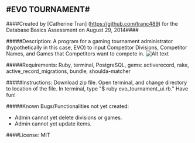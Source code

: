 #EVO TOURNAMENT#
------------
####Created by [Catherine Tran] (https://github.com/tranc489) for the Database Basics Assessment on August 29, 2014####

#####Description:
A program for a gaming tournament administrator (hypothetically in this case, EVO) to input Competitor Divisions, Competitor Names, and Games that Competitors want to compete in.
![Alt text](http://i.imgur.com/a8w9Qk3.png)


#####Requirements:
Ruby, terminal, PostgreSQL, gems: activerecord, rake, active_record_migrations, bundle, shoulda-matcher

#####Instructions:
Download zip file.  Open terminal, and change directory to location of the file.  In terminal, type "$ ruby evo_tournament_ui.rb." Have fun!

#####Known Bugs/Functionalities not yet created:
- Admin cannot yet delete divisions or games.
- Admin cannot yet update items.



####License:
MIT
